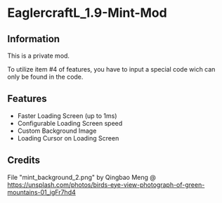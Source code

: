 # EaglercraftL_1.9-Mint-Mod

## Information

This is a private mod.

To utilize item #4 of features, you have to input a special code wich can only be found in the code.

## Features

- Faster Loading Screen (up to 1ms)
- Configurable Loading Screen speed
- Custom Background Image
- Loading Cursor on Loading Screen


## Credits

File "mint_background_2.png" by Qingbao Meng @ https://unsplash.com/photos/birds-eye-view-photograph-of-green-mountains-01_igFr7hd4
